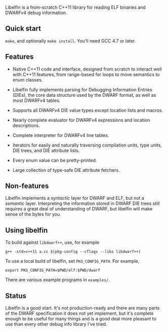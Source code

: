Libelfin is a from-scratch C++11 library for reading ELF binaries and
DWARFv4 debug information.

Quick start
-----------

`make`, and optionally `make install`.  You'll need GCC 4.7 or later.

Features
--------

* Native C++11 code and interface, designed from scratch to interact
  well with C++11 features, from range-based for loops to move
  semantics to enum classes.

* Libelfin fully implements parsing for Debugging Information Entries
  (DIEs), the core data structure used by the DWARF format, as well as
  most DWARFv4 tables.

* Supports all DWARFv4 DIE value types except location lists and
  macros.

* Nearly complete evaluator for DWARFv4 expressions and location
  descriptions.

* Complete interpreter for DWARFv4 line tables.

* Iterators for easily and naturally traversing compilation units,
  type units, DIE trees, and DIE attribute lists.

* Every enum value can be pretty-printed.

* Large collection of type-safe DIE attribute fetchers.

Non-features
------------

Libelfin implements a *syntactic* layer for DWARF and ELF, but not a
*semantic* layer.  Interpreting the information stored in DWARF DIE
trees still requires a great deal of understanding of DWARF, but
libelfin will make sense of the bytes for you.

Using libelfin
--------------

To build against `libdwarf++`, use, for example

    g++ -std=c++11 a.cc $(pkg-config --cflags --libs libdwarf++)

To use a local build of libelfin, set `PKG_CONFIG_PATH`.  For example,

    export PKG_CONFIG_PATH=$PWD/elf:$PWD/dwarf

There are various example programs in `examples/`.

Status
------

Libelfin is a good start.  It's not production-ready and there are
many parts of the DWARF specification it does not yet implement, but
it's complete enough to be useful for many things and is a good deal
more pleasant to use than every other debug info library I've tried.
